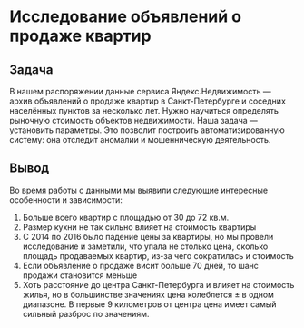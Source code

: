 # Исследование объявлений о продаже квартир

## Задача

В нашем распоряжении данные сервиса Яндекс.Недвижимость — архив объявлений о продаже квартир в Санкт-Петербурге и соседних населённых пунктов за несколько лет. Нужно научиться определять рыночную стоимость объектов недвижимости. Наша задача — установить параметры. Это позволит построить автоматизированную систему: она отследит аномалии и мошенническую деятельность. 

## Вывод

Во время работы с данными мы выявили следующие интересные особенности и зависимости:
1. Больше всего квартир с площадью от 30 до 72 кв.м.
2. Размер кухни не так сильно влияет на стоимость квартиры
3. С 2014 по 2016 было падение цены за квартиры, но мы провели исследование и заметили, что упала не столько цена, сколько площадь продаваемых квартир, из-за чего сократилась и стоимость
4. Если объявление о продаже висит больше 70 дней, то шанс продажи становится меньше
5. Хоть расстояние до центра Санкт-Петербурга и влияет на стоимость жилья, но в большинстве значениях цена колеблется ± в одном диапазоне. В первые 9 километров от центра цена имеет самый сильный разброс по значениям.
